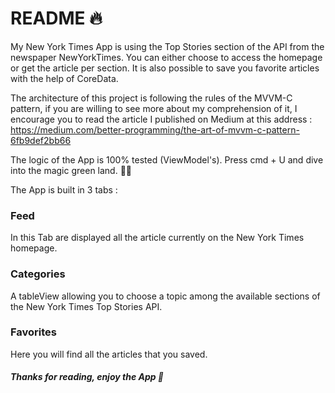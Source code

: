 
# README 🔥

My New York Times App is using the Top Stories section of the API from the newspaper NewYorkTimes. 
You can either choose to access the homepage or get the article per section.
It is also possible to save you favorite articles with the help of CoreData.

The architecture of this project is following the rules of the MVVM-C pattern, if you are willing to see more about my comprehension of it, I encourage you to read the article I published on Medium at this address : https://medium.com/better-programming/the-art-of-mvvm-c-pattern-6fb9def2bb66

The logic of the App is 100% tested (ViewModel's). Press cmd + U and dive into the magic green land. 🧝‍♂️

The App is built in 3 tabs :

### Feed

In this Tab are displayed all the article currently on the New York Times homepage.

### Categories

A tableView allowing you to choose a topic among the available sections of the New York Times Top Stories API.

### Favorites

Here you will find all the articles that you saved.

##### Thanks for reading, enjoy the App 🚀

